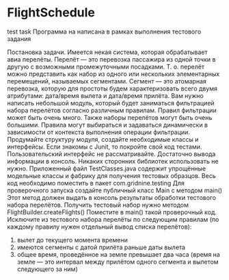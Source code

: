 # FlightSchedule
test task
Программа на написана в рамках выполнения тестового задания 

Постановка задачи.
Имеется некая система, которая обрабатывает авиа перелёты. Перелёт — это перевозка 
пассажира из одной точки в другую с возможными промежуточными посадками. Т. о. перелёт 
можно представить как набор из одного или нескольких элементарных перемещений, 
называемых сегментами. Сегмент — это атомарная перевозка, которую для простоты будем 
характеризовать всего двумя атрибутами: дата/время вылета и дата/время прилёта.
Вам нужно написать небольшой модуль, который будет заниматься фильтрацией набора 
перелётов согласно различным правилам. Правил фильтрации может быть очень много. 
Также наборы перелётов могут быть очень большими. Правила могут выбираться и 
задаваться динамически в зависимости от контекста выполнения операции фильтрации.
Продумайте структуру модуля, создайте необходимые классы и интерфейсы. Если знакомы 
с Junit, то покройте свой код тестами. Пользовательский интерфейс не рассматривайте. 
Достаточно вывода информации в консоль. Никаких сторонних библиотек использовать не 
нужно.
Приложенный файл TestClasses.java содержит упрощённые модельные классы и фабрику для 
получения тестовых образцов. Весь код необходимо поместить в пакет com.gridnine.testing
Для проверочного запуска создайте публичный класс Main c методом main() Этот метод 
должен выдать в консоль результаты обработки тестового набора перелётов. Получить 
тестовый набор нужно методом FlightBuilder.createFlights()
Поместите в main() такой проверочный код. Исключите из тестового набора перелёты по 
следующим правилам (по каждому правилу нужен отдельный вывод списка перелётов):
1.	вылет до текущего момента времени
2.	имеются сегменты с датой прилёта раньше даты вылета
3.	общее время, проведённое на земле превышает два часа (время на земле — это интервал 
между прилётом одного сегмента и вылетом следующего за ним)
